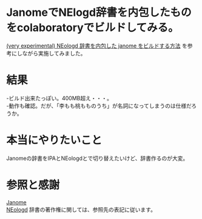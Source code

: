 # JanomeでNElogd辞書を内包したものをcolaboratoryでビルドしてみる。  
  
[(very experimental) NEologd 辞書を内包した janome をビルドする方法](
https://github.com/mocobeta/janome/wiki/(very-experimental)-NEologd-%E8%BE%9E%E6%9B%B8%E3%82%92%E5%86%85%E5%8C%85%E3%81%97%E3%81%9F-janome-%E3%82%92%E3%83%93%E3%83%AB%E3%83%89%E3%81%99%E3%82%8B%E6%96%B9%E6%B3%95)
を参考にしながら実施してみました。  


# 結果  
-ビルド出来たっぽい。400MB超え・・・。<BR>
-動作も確認。だが、「李もも桃もものうち」が名詞になってしまうのは仕様だろうか。


# 本当にやりたいこと  
Janomeの辞書をIPAとNEologdとで切り替えたいけど、辞書作るのが大変。  


# 参照と感謝  
[Janome](https://mocobeta.github.io/janome/)  
[NEologd](https://github.com/neologd/mecab-ipadic-neologd)
辞書の著作権に関しては、参照先の表記に従います。
